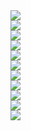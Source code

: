 <!DOCTYPE html>
<html>
 <head>
  <meta charset="utf-8"/>
	<title>Emails and screenshots</title>
  <meta content="width=device-width, initial-scale=1.0" name="viewport"/>

 </head>
 <body>
<img src="email1.png">
</br>
<img src="email2.png">
</br>
<img src="email3.png">
</br>
<img src="email4.png">
</br>
<img src="email5.png">
</br>
<img src="email6.png">
</br>
<img src="email7.png">
</br>
<img src="photo1.png">
</br>
<img src="photo2.png">
</br>
<img src="photo3.png">
</br>
<img src="photo4.png">
 </body>


